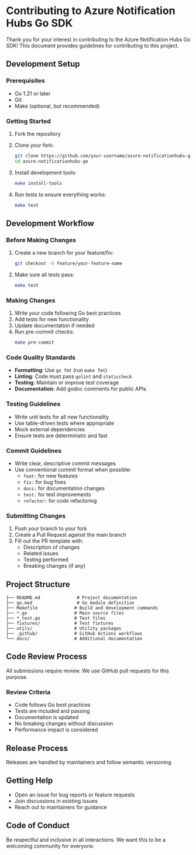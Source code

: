 # Contributing to Azure Notification Hubs Go SDK

Thank you for your interest in contributing to the Azure Notification Hubs Go SDK! This document provides guidelines for contributing to this project.

## Development Setup

### Prerequisites

- Go 1.21 or later
- Git
- Make (optional, but recommended)

### Getting Started

1. Fork the repository
2. Clone your fork:
   ```bash
   git clone https://github.com/your-username/azure-notificationhubs-go.git
   cd azure-notificationhubs-go
   ```

3. Install development tools:
   ```bash
   make install-tools
   ```

4. Run tests to ensure everything works:
   ```bash
   make test
   ```

## Development Workflow

### Before Making Changes

1. Create a new branch for your feature/fix:
   ```bash
   git checkout -b feature/your-feature-name
   ```

2. Make sure all tests pass:
   ```bash
   make test
   ```

### Making Changes

1. Write your code following Go best practices
2. Add tests for new functionality
3. Update documentation if needed
4. Run pre-commit checks:
   ```bash
   make pre-commit
   ```

### Code Quality Standards

- **Formatting**: Use `go fmt` (run `make fmt`)
- **Linting**: Code must pass `golint` and `staticcheck`
- **Testing**: Maintain or improve test coverage
- **Documentation**: Add godoc comments for public APIs

### Testing Guidelines

- Write unit tests for all new functionality
- Use table-driven tests where appropriate
- Mock external dependencies
- Ensure tests are deterministic and fast

### Commit Guidelines

- Write clear, descriptive commit messages
- Use conventional commit format when possible:
  - `feat:` for new features
  - `fix:` for bug fixes
  - `docs:` for documentation changes
  - `test:` for test improvements
  - `refactor:` for code refactoring

### Submitting Changes

1. Push your branch to your fork
2. Create a Pull Request against the main branch
3. Fill out the PR template with:
   - Description of changes
   - Related issues
   - Testing performed
   - Breaking changes (if any)

## Project Structure

```
├── README.md              # Project documentation
├── go.mod                 # Go module definition
├── Makefile              # Build and development commands
├── *.go                  # Main source files
├── *_test.go             # Test files
├── fixtures/             # Test fixtures
├── utils/                # Utility packages
├── .github/              # GitHub Actions workflows
└── docs/                 # Additional documentation
```

## Code Review Process

All submissions require review. We use GitHub pull requests for this purpose.

### Review Criteria

- Code follows Go best practices
- Tests are included and passing
- Documentation is updated
- No breaking changes without discussion
- Performance impact is considered

## Release Process

Releases are handled by maintainers and follow semantic versioning.

## Getting Help

- Open an issue for bug reports or feature requests
- Join discussions in existing issues
- Reach out to maintainers for guidance

## Code of Conduct

Be respectful and inclusive in all interactions. We want this to be a welcoming community for everyone. 